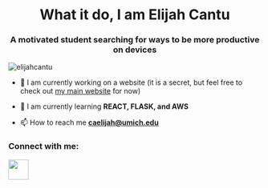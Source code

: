 <link rel="stylesheet" href="https://cdn.jsdelivr.net/gh/devicons/devicon@v2.15.1/devicon.min.css">
<h1 align="center">What it do, I am Elijah Cantu</h1>
<h3 align="center">A motivated student searching for ways to be more productive on devices</h3>

<p align="left"> <img
    src="https://komarev.com/ghpvc/?username=elijahcantu&label=Profile%20views&color=0e75b6&style=flat"
    alt="elijahcantu" /> </p>

- 🔭 I am currently working on a website (it is a secret, but feel free to check out <a href="https://elijahcantu.com"
  target="_blank">my main website</a> for now)

- 🌱 I am currently learning **REACT, FLASK, and AWS**

- 📫 How to reach me **caelijah@umich.edu**

<h3 align="left">Connect with me:</h3>
<p align="left">
  <a href="https://linkedin.com/in/elijahcantu" target="_blank"> 
    <img src="https://cdn.jsdelivr.net/gh/devicons/devicon/icons/linkedin/linkedin-original.svg" style="height:40px" />
    </a>
</p>
